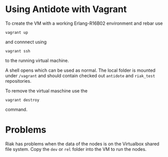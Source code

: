 # Using Antidote with Vagrant

To create the VM with a working Erlang-R16B02 environment and rebar use

`vagrant up`

and connnect using 

`vagrant ssh`

to the running virtual machine.

A shell opens which can be used as normal. The local folder is mounted under `/vagrant` and should contain checked out `antidote` and `riak_test` repositories.

To remove the virtual maschine use the

`vagrant destroy`

command.

# Problems

Riak has problems when the data of the nodes is on the Virtualbox shared file system. Copy the `dev` or `rel` folder into the VM to run the nodes.
